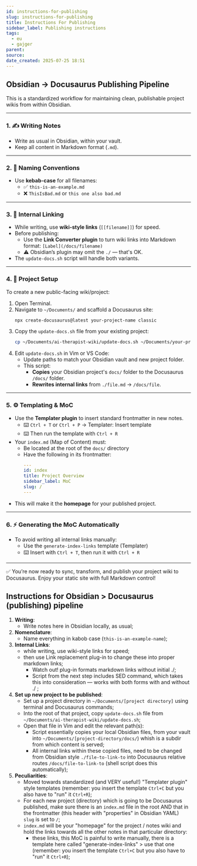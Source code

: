 ```yaml
---
id: instructions-for-publishing
slug: instructions-for-publishing
title: Instructions For Publishing
sidebar_label: Publishing instructions
tags:
  - eu
  - gajger
parent: 
source: 
date_created: 2025-07-25 18:51
---
```


## Obsidian → Docusaurus Publishing Pipeline

This is a standardized workflow for maintaining clean, publishable project wikis from within Obsidian.

---
### 1. ✍️ Writing Notes

- Write as usual in Obsidian, within your vault.
- Keep all content in Markdown format (`.md`).

---
### 2. 🧱 Naming Conventions

- Use **kebab-case** for all filenames:
  - ✅ `this-is-an-example.md`
  - ❌ `ThisIsBad.md` or `this one also bad.md`

---
### 3. 🔗 Internal Linking

- While writing, use **wiki-style links** (`[[filename]]`) for speed.
- Before publishing:
  - Use the **Link Converter plugin** to turn wiki links into Markdown format: `[Label](/docs/filename)`
  - ⚠️ Obsidian’s plugin may omit the `./` — that's OK.
- The `update-docs.sh` script will handle both variants.

---
### 4. 📂 Project Setup

To create a new public-facing wiki/project:

1. Open Terminal.
2. Navigate to `~/Documents/` and scaffold a Docusaurus site:
   ```bash
   npx create-docusaurus@latest your-project-name classic
   ```
3. Copy the `update-docs.sh` file from your existing project:
   ```bash
   cp ~/Documents/ai-therapist-wiki/update-docs.sh ~/Documents/your-project-name/
   ```
4. Edit `update-docs.sh` in Vim or VS Code:
   - Update paths to match your Obsidian vault and new project folder.
   - This script:
     - **Copies** your Obsidian project's `docs/` folder to the Docusaurus `/docs/` folder.
     - **Rewrites internal links** from `./file.md` → `/docs/file`.

---
### 5. ⚙️ Templating & MoC

- Use the **Templater plugin** to insert standard frontmatter in new notes.
  - ⌨️ `Ctrl + T` or `Ctrl + P` → Templater: Insert template
  - ⌨️ Then run the template with `Ctrl + R`
- Your `index.md` (Map of Content) must:
  - Be located at the root of the `docs/` directory
  - Have the following in its frontmatter:
    ```yaml
    ---
    id: index
    title: Project Overview
    sidebar_label: MoC
    slug: /
    ---
    ```
- This will make it the **homepage** for your published project.

---
### 6. ⚡ Generating the MoC Automatically

- To avoid writing all internal links manually:
  - Use the `generate-index-links` template (Templater)
  - ⌨️ Insert with `Ctrl + T`, then run it with `Ctrl + R`

---

✅ You’re now ready to sync, transform, and publish your project wiki to Docusaurus. Enjoy your static site with full Markdown control!



## Instructions for Obsidian > Docusaurus (publishing) pipeline

1. **Writing**:
	- Write notes here in Obsidian locally, as usual;
2. **Nomenclature**:
	- Name everything in kabob case (`this-is-an-example-name`);
3. **Internal Links**:
	- while writing, use wiki-style links for speed;
	- then use Link replacement plug-in to change these into proper markdown links;
		- Watch out! plug-in formats markdown links without initial ./;
		- Script from the next step includes SED command, which takes this into consideration — works with both forms with and without ./ ;
4. **Set up new project to be published**:
	- Set up a project directory in `~/Documents/[project directory]` using terminal and Docusaurus commands;
	- Into the root of that project, copy `update-docs.sh` file from `~/Documents/ai-therapist-wiki/update-docs.sh`;
	- Open that file in Vim and edit the relevant path(s):
		- Script essentially copies your local Obsidian files, from your vault into `~/Documents/[project-directory/docs/`) whish is a subdir from which content is served;
		- All internal links within these copied files, need to be changed from Obsidian style `./file-to-link-to` into Docusaurus relative routes `/docs/file-to-link-to` (shell script does this automatically);
5. **Peculiarities**:
	- Moved towards standardized (and VERY useful!) "Templater plugin" style templates (remember: you insert the template `Ctrl+C` but you also have to "run" it `Ctrl+R`);
	- For each new project (directory) which is going to be Docusaurus published, make sure there is an `index.md` file in the root AND that in the frontmatter (this header with "properties" in Obsidian YAML) `slug` is set to `/`;
	- `index.md` will be your "homepage" for the project / notes wiki and hold the links towards all the other notes in that particular directory:
		- these links, this MoC is painful to write manually, there is a template here called "generate-index-links"  > use that one (remember: you insert the template `Ctrl+C` but you also have to "run" it `Ctrl+R`);
